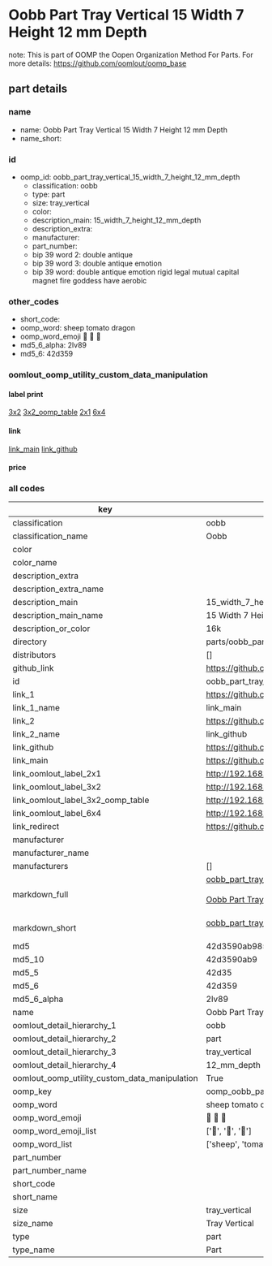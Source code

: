 # Oobb Part Tray Vertical 15 Width 7 Height 12 mm Depth  

note: This is part of OOMP the Oopen Organization Method For Parts. For more details: https://github.com/oomlout/oomp_base

##  part details
  







### name
* name: Oobb Part Tray Vertical 15 Width 7 Height 12 mm Depth
* name_short: 
### id
* oomp_id: oobb_part_tray_vertical_15_width_7_height_12_mm_depth
  * classification: oobb
  * type: part
  * size: tray_vertical
  * color: 
  * description_main: 15_width_7_height_12_mm_depth
  * description_extra: 
  * manufacturer: 
  * part_number: 
  * bip 39 word 2: double antique
  * bip 39 word 3: double antique emotion
  * bip 39 word: double antique emotion rigid legal mutual capital magnet fire goddess have aerobic

### other_codes
* short_code: 
* oomp_word: sheep tomato dragon
* oomp_word_emoji :sheep: :tomato: :dragon:
* md5_6_alpha: 2lv89
* md5_6: 42d359






### oomlout_oomp_utility_custom_data_manipulation
#### label print
[3x2](http://192.168.1.245:1112/?label=oomp%202lv89)
[3x2_oomp_table](http://192.168.1.108:1112/?label=oomp%202lv89)
[2x1](http://192.168.1.242:1112/?label=oomp%202lv89)
[6x4](http://192.168.1.55:1112/?label=oomp%202lv89)    

#### link

[link_main](https://github.com/oomlout/oomlout_oomp_version_1_messy/tree/main/parts/oobb_part_tray_vertical_15_width_7_height_12_mm_depth) [link_github](https://github.com/oomlout/oomlout_oomp_version_1_messy/tree/main/parts/oobb_part_tray_vertical_15_width_7_height_12_mm_depth)                             

#### price







### all codes 
| key | value |  
| --- | --- |  
| classification | oobb |  
| classification_name | Oobb |  
| color |  |  
| color_name |  |  
| description_extra |  |  
| description_extra_name |  |  
| description_main | 15_width_7_height_12_mm_depth |  
| description_main_name | 15 Width 7 Height 12 mm Depth |  
| description_or_color | 16k |  
| directory | parts/oobb_part_tray_vertical_15_width_7_height_12_mm_depth |  
| distributors | [] |  
| github_link | https://github.com/oomlout/oomlout_oomp_part_src/tree/main/parts/oobb_part_tray_vertical_15_width_7_height_12_mm_depth |  
| id | oobb_part_tray_vertical_15_width_7_height_12_mm_depth |  
| link_1 | https://github.com/oomlout/oomlout_oomp_version_1_messy/tree/main/parts/oobb_part_tray_vertical_15_width_7_height_12_mm_depth |  
| link_1_name | link_main |  
| link_2 | https://github.com/oomlout/oomlout_oomp_version_1_messy/tree/main/parts/oobb_part_tray_vertical_15_width_7_height_12_mm_depth |  
| link_2_name | link_github |  
| link_github | https://github.com/oomlout/oomlout_oomp_version_1_messy/tree/main/parts/oobb_part_tray_vertical_15_width_7_height_12_mm_depth |  
| link_main | https://github.com/oomlout/oomlout_oomp_version_1_messy/tree/main/parts/oobb_part_tray_vertical_15_width_7_height_12_mm_depth |  
| link_oomlout_label_2x1 | http://192.168.1.242:1112/?label=oomp%202lv89 |  
| link_oomlout_label_3x2 | http://192.168.1.245:1112/?label=oomp%202lv89 |  
| link_oomlout_label_3x2_oomp_table | http://192.168.1.108:1112/?label=oomp%202lv89 |  
| link_oomlout_label_6x4 | http://192.168.1.55:1112/?label=oomp%202lv89 |  
| link_redirect | https://github.com/oomlout/oomlout_oomp_version_1_messy/tree/main/parts/oobb_part_tray_vertical_15_width_7_height_12_mm_depth |  
| manufacturer |  |  
| manufacturer_name |  |  
| manufacturers | [] |  
| markdown_full | [oobb_part_tray_vertical_15_width_7_height_12_mm_depth](none)<br>[](none)<br>[Oobb Part Tray Vertical 15 Width 7 Height 12 Mm Depth](none)<br><br> |  
| markdown_short | [oobb_part_tray_vertical_15_width_7_height_12_mm_depth](none)<br><br> |  
| md5 | 42d3590ab985e44248bfbb9e91827a0d |  
| md5_10 | 42d3590ab9 |  
| md5_5 | 42d35 |  
| md5_6 | 42d359 |  
| md5_6_alpha | 2lv89 |  
| name | Oobb Part Tray Vertical 15 Width 7 Height 12 mm Depth |  
| oomlout_detail_hierarchy_1 | oobb |  
| oomlout_detail_hierarchy_2 | part |  
| oomlout_detail_hierarchy_3 | tray_vertical |  
| oomlout_detail_hierarchy_4 | 12_mm_depth |  
| oomlout_oomp_utility_custom_data_manipulation | True |  
| oomp_key | oomp_oobb_part_tray_vertical_15_width_7_height_12_mm_depth |  
| oomp_word | sheep tomato dragon |  
| oomp_word_emoji | :sheep: :tomato: :dragon: |  
| oomp_word_emoji_list | [':sheep:', ':tomato:', ':dragon:'] |  
| oomp_word_list | ['sheep', 'tomato', 'dragon'] |  
| part_number |  |  
| part_number_name |  |  
| short_code |  |  
| short_name |  |  
| size | tray_vertical |  
| size_name | Tray Vertical |  
| type | part |  
| type_name | Part |  
